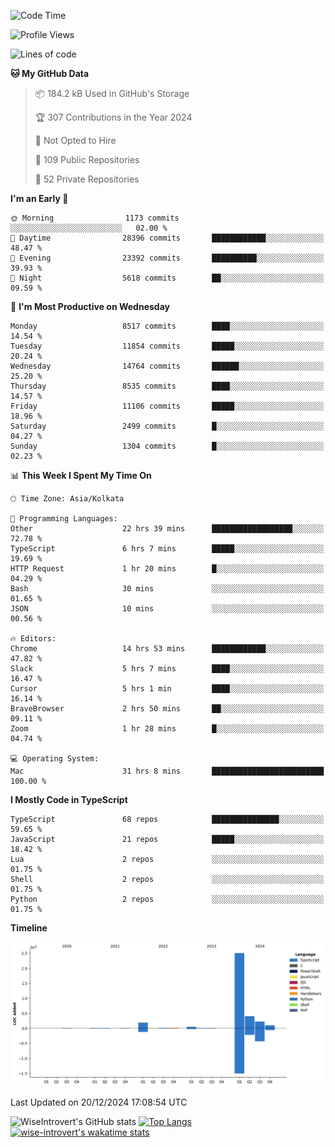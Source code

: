 <!--START_SECTION:waka-->
![Code Time](http://img.shields.io/badge/Code%20Time-1%2C997%20hrs%2024%20mins-blue)

![Profile Views](http://img.shields.io/badge/Profile%20Views-0-blue)

![Lines of code](https://img.shields.io/badge/From%20Hello%20World%20I%27ve%20Written-35.3%20million%20lines%20of%20code-blue)

**🐱 My GitHub Data** 

> 📦 184.2 kB Used in GitHub's Storage 
 > 
> 🏆 307 Contributions in the Year 2024
 > 
> 🚫 Not Opted to Hire
 > 
> 📜 109 Public Repositories 
 > 
> 🔑 52 Private Repositories 
 > 
**I'm an Early 🐤** 

```text
🌞 Morning                1173 commits        ░░░░░░░░░░░░░░░░░░░░░░░░░   02.00 % 
🌆 Daytime                28396 commits       ████████████░░░░░░░░░░░░░   48.47 % 
🌃 Evening                23392 commits       ██████████░░░░░░░░░░░░░░░   39.93 % 
🌙 Night                  5618 commits        ██░░░░░░░░░░░░░░░░░░░░░░░   09.59 % 
```
📅 **I'm Most Productive on Wednesday** 

```text
Monday                   8517 commits        ████░░░░░░░░░░░░░░░░░░░░░   14.54 % 
Tuesday                  11854 commits       █████░░░░░░░░░░░░░░░░░░░░   20.24 % 
Wednesday                14764 commits       ██████░░░░░░░░░░░░░░░░░░░   25.20 % 
Thursday                 8535 commits        ████░░░░░░░░░░░░░░░░░░░░░   14.57 % 
Friday                   11106 commits       █████░░░░░░░░░░░░░░░░░░░░   18.96 % 
Saturday                 2499 commits        █░░░░░░░░░░░░░░░░░░░░░░░░   04.27 % 
Sunday                   1304 commits        █░░░░░░░░░░░░░░░░░░░░░░░░   02.23 % 
```


📊 **This Week I Spent My Time On** 

```text
🕑︎ Time Zone: Asia/Kolkata

💬 Programming Languages: 
Other                    22 hrs 39 mins      ██████████████████░░░░░░░   72.78 % 
TypeScript               6 hrs 7 mins        █████░░░░░░░░░░░░░░░░░░░░   19.69 % 
HTTP Request             1 hr 20 mins        █░░░░░░░░░░░░░░░░░░░░░░░░   04.29 % 
Bash                     30 mins             ░░░░░░░░░░░░░░░░░░░░░░░░░   01.65 % 
JSON                     10 mins             ░░░░░░░░░░░░░░░░░░░░░░░░░   00.56 % 

🔥 Editors: 
Chrome                   14 hrs 53 mins      ████████████░░░░░░░░░░░░░   47.82 % 
Slack                    5 hrs 7 mins        ████░░░░░░░░░░░░░░░░░░░░░   16.47 % 
Cursor                   5 hrs 1 min         ████░░░░░░░░░░░░░░░░░░░░░   16.14 % 
BraveBrowser             2 hrs 50 mins       ██░░░░░░░░░░░░░░░░░░░░░░░   09.11 % 
Zoom                     1 hr 28 mins        █░░░░░░░░░░░░░░░░░░░░░░░░   04.74 % 

💻 Operating System: 
Mac                      31 hrs 8 mins       █████████████████████████   100.00 % 
```

**I Mostly Code in TypeScript** 

```text
TypeScript               68 repos            ███████████████░░░░░░░░░░   59.65 % 
JavaScript               21 repos            █████░░░░░░░░░░░░░░░░░░░░   18.42 % 
Lua                      2 repos             ░░░░░░░░░░░░░░░░░░░░░░░░░   01.75 % 
Shell                    2 repos             ░░░░░░░░░░░░░░░░░░░░░░░░░   01.75 % 
Python                   2 repos             ░░░░░░░░░░░░░░░░░░░░░░░░░   01.75 % 
```



**Timeline**

![Lines of Code chart](https://raw.githubusercontent.com/wise-introvert/wise-introvert/master/assets/bar_graph.png)


 Last Updated on 20/12/2024 17:08:54 UTC
<!--END_SECTION:waka-->

![WiseIntrovert's GitHub stats](https://github-readme-stats.vercel.app/api?username=wise-introvert&count_private=true&show_icons=true)
[![Top Langs](https://github-readme-stats.vercel.app/api/top-langs/?username=wise-introvert&langs_count=10)](https://github.com/anuraghazra/github-readme-stats)
[![wise-introvert's wakatime stats](https://github-readme-stats.vercel.app/api/wakatime?username=wiseintrovert)](https://github.com/anuraghazra/github-readme-stats)
